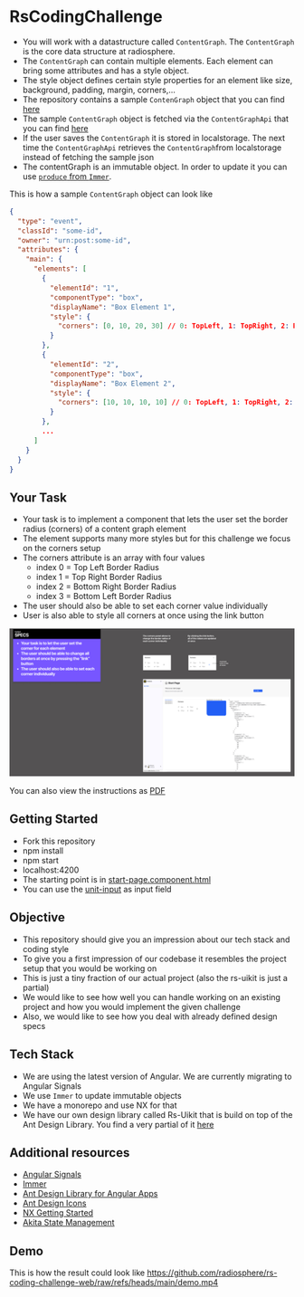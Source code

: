 # RsCodingChallenge

- You will work with a datastructure called `ContentGraph`. The `ContentGraph` is the core data structure at radiosphere.
- The `ContentGraph` can contain multiple elements. Each element can bring some attributes and has a style object.
- The style object defines certain style properties for an element like size, background, padding, margin, corners,...
- The repository contains a sample `ContenGraph` object that you can find [here](./src/apps/rs-coding-challenge/public/test-content-graph.json)
- The sample `ContentGraph` object is fetched via the `ContentGraphApi` that you can find [here](./src/apps/rs-coding-challenge/src/app/services/content-graph.api.ts)
- If the user saves the `ContentGraph` it is stored in localstorage. The next time the `ContentGraphApi` retrieves the `ContentGraph`from localstorage instead of fetching the sample json
- The contentGraph is an immutable object. In order to update it you can use [`produce` from `Immer`](https://immerjs.github.io/immer/produce/).


This is how a sample `ContentGraph` object can look like
```json
{
  "type": "event",
  "classId": "some-id",
  "owner": "urn:post:some-id",
  "attributes": {
    "main": {
      "elements": [
        {
          "elementId": "1",
          "componentType": "box",
          "displayName": "Box Element 1",
          "style": {
            "corners": [0, 10, 20, 30] // 0: TopLeft, 1: TopRight, 2: BottomRight, 3: BottomLeft
          }
        },
        {
          "elementId": "2",
          "componentType": "box",
          "displayName": "Box Element 2",
          "style": {
            "corners": [10, 10, 10, 10] // 0: TopLeft, 1: TopRight, 2: BottomRight, 3: BottomLeft
          }
        },
        ...
      ]
    }
  }
}
```

## Your Task
- Your task is to implement a component that lets the user set the border radius (corners) of a content graph element
- The element supports many more styles but for this challenge we focus on the corners setup
- The corners attribute is an array with four values
  - index 0 = Top Left Border Radius
  - index 1 = Top Right Border Radius
  - index 2 = Bottom Right Border Radius
  - index 3 = Bottom Left Border Radius
- The user should also be able to set each corner value individually
- User is also able to style all corners at once using the link button

![design-instructions](./design.jpg)

You can also view the instructions as [PDF](![design.pdf](./design.pdf))

## Getting Started
- Fork this repository
- npm install
- npm start
- localhost:4200
- The starting point is in [start-page.component.html](./src/apps/rs-coding-challenge/src/app/pages/start-page.component.html)
- You can use the [unit-input](./src/apps/rs-coding-challenge/src/app/components/unit-input) as input field

## Objective
- This repository should give you an impression about our tech stack and coding style
- To give you a first impression of our codebase it resembles the project setup that you would be working on
- This is just a tiny fraction of our actual project (also the rs-uikit is just a partial)
- We would like to see how well you can handle working on an existing project and how you would implement the given challenge
- Also, we would like to see how you deal with already defined design specs

## Tech Stack
- We are using the latest version of Angular. We are currently migrating to Angular Signals
- We use `Immer` to update immutable objects
- We have a monorepo and use NX for that
- We have our own design library called Rs-Uikit that is build on top of the Ant Design Library. You find a very partial of it [here](/src/libs/rs-uikit) 

## Additional resources
- [Angular Signals](https://angular.dev/guide/signals)
- [Immer](https://immerjs.github.io/immer/)
- [Ant Design Library for Angular Apps](https://ng.ant.design/docs/introduce/en)
- [Ant Design Icons](https://ng.ant.design/components/icon/en#ng-content)
- [NX Getting Started](https://nx.dev/getting-started/intro)
- [Akita State Management](https://github.com/salesforce/akita)

## Demo
This is how the result could look like
https://github.com/radiosphere/rs-coding-challenge-web/raw/refs/heads/main/demo.mp4
